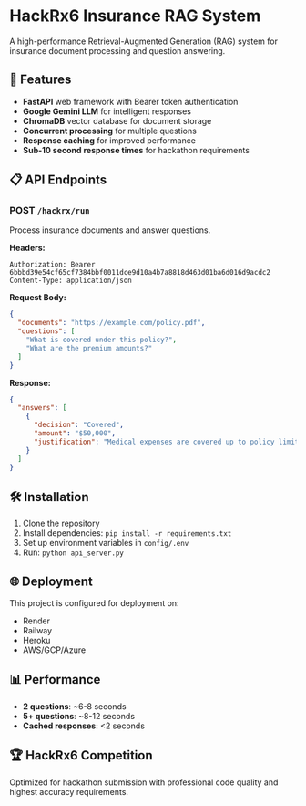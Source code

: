 # HackRx6 Insurance RAG System

A high-performance Retrieval-Augmented Generation (RAG) system for insurance document processing and question answering.

## 🚀 Features

- **FastAPI** web framework with Bearer token authentication
- **Google Gemini LLM** for intelligent responses
- **ChromaDB** vector database for document storage
- **Concurrent processing** for multiple questions
- **Response caching** for improved performance
- **Sub-10 second response times** for hackathon requirements

## 📋 API Endpoints

### POST `/hackrx/run`
Process insurance documents and answer questions.

**Headers:**
```
Authorization: Bearer 6bbbd39e54cf65cf7384bbf0011dce9d10a4b7a8818d463d01ba6d016d9acdc2
Content-Type: application/json
```

**Request Body:**
```json
{
  "documents": "https://example.com/policy.pdf",
  "questions": [
    "What is covered under this policy?",
    "What are the premium amounts?"
  ]
}
```

**Response:**
```json
{
  "answers": [
    {
      "decision": "Covered",
      "amount": "$50,000",
      "justification": "Medical expenses are covered up to policy limit"
    }
  ]
}
```

## 🛠 Installation

1. Clone the repository
2. Install dependencies: `pip install -r requirements.txt`
3. Set up environment variables in `config/.env`
4. Run: `python api_server.py`

## 🌐 Deployment

This project is configured for deployment on:
- Render
- Railway
- Heroku
- AWS/GCP/Azure

## 📊 Performance

- **2 questions**: ~6-8 seconds
- **5+ questions**: ~8-12 seconds
- **Cached responses**: <2 seconds

## 🏆 HackRx6 Competition

Optimized for hackathon submission with professional code quality and highest accuracy requirements.
